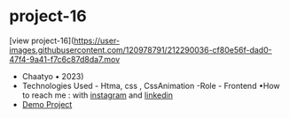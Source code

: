 # project-16

[view project-16](<https://user-images.githubusercontent.com/120978791/212290036-cf80e56f-dad0-47f4-9a41-f7c6c87d8da7.mov>
- Chaatyo • 2023)
- Technologies Used - Htma, css , CssAnimation
-Role - Frontend
•How to reach me : with [instagram](https://www.instagram.com/erfan_hesaraki_web) and [linkedin](https://www.linkedin.com/in/erfan-hesaraki-)
- [Demo Project](https://erfanhesaraki.github.io/project-16/)
